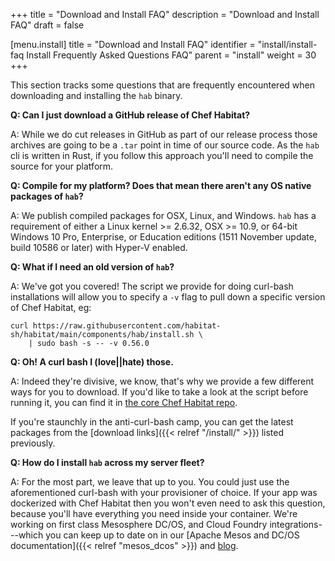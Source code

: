 +++
title = "Download and Install FAQ"
description = "Download and Install FAQ"
draft = false


[menu.install]
    title = "Download and Install FAQ"
    identifier = "install/install-faq Install Frequently Asked Questions FAQ"
    parent = "install"
    weight = 30
+++

This section tracks some questions that are frequently encountered when downloading and installing the `hab` binary.

**Q: Can I just download a GitHub release of Chef Habitat?**

A: While we do cut releases in GitHub as part of our release process those archives are going to be a `.tar` point in time of our source code. As the `hab` cli is written in Rust, if you follow this approach you'll need to compile the source for your platform.

**Q: Compile for my platform? Does that mean there aren't any OS native packages of `hab`?**

A: We publish compiled packages for OSX, Linux, and Windows. `hab` has a requirement of either a Linux kernel >= 2.6.32, OSX >= 10.9, or 64-bit Windows 10 Pro, Enterprise, or Education editions (1511 November update, build 10586 or later) with Hyper-V enabled.

**Q: What if I need an old version of `hab`?**

A: We've got you covered! The script we provide for doing curl-bash installations will allow you to specify a `-v` flag to pull down a specific version of Chef Habitat, eg:

```shell
curl https://raw.githubusercontent.com/habitat-sh/habitat/main/components/hab/install.sh \
    | sudo bash -s -- -v 0.56.0
```

**Q: Oh! A curl bash I (love||hate) those.**

A: Indeed they're divisive, we know, that's why we provide a few different ways for you to download. If you'd like to take a look at the script before running it, you can find it in [the core Chef Habitat repo](https://github.com/habitat-sh/habitat/blob/main/components/hab/install.sh).

If you're staunchly in the anti-curl-bash camp, you can get the latest packages from the [download links]({{< relref "/install/" >}}) listed previously.

**Q: How do I install `hab` across my server fleet?**

A: For the most part, we leave that up to you. You could just use the aforementioned curl-bash with your provisioner of choice. If your app was dockerized with Chef Habitat then you won't even need to ask this question, because you'll have everything you need inside your container. We're working on first class Mesosphere DC/OS, and Cloud Foundry integrations---which you can keep up to date on in our [Apache Mesos and DC/OS documentation]({{< relref "mesos_dcos" >}}) and [blog](https://www.chef.io/blog).
